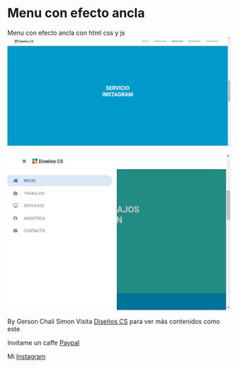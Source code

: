 # Menu con efecto ancla

Menu con efecto ancla con html css y js
![Alt text](image/desktop.png "menu-lateral")

![Alt text](image/mobile.png "menu-lateral")

By Gerson Chali Simon
Visita [Diseños CS](https://discsllc.com) para ver más contenidos como este

Invitame un caffe [Paypal](https://paypal.me/dischali)

Mi [Instagram](https://www.instagram.com/grsnchali/)
